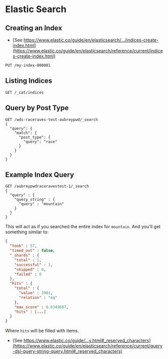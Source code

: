 # Elastic Search

## Creating an Index

- [See https://www.elastic.co/guide/en/elasticsearch/.../indices-create-index.html](https://www.elastic.co/guide/en/elasticsearch/reference/current/indices-create-index.html)

```
PUT /my-index-000001
```

## Listing Indices

```
GET /_cat/indices
```

## Query by Post Type

```
GET /wds-raceraves-test-aubreypwd/_search
{
  "query": {
    "match": {
      "post_type": {
        "query": "race"
      }
    }
  }
}
```

## Example Index Query

```
GET /aubreypwdraceravestest-1/_search
{
  "query" : {
    "query_string" : {
      "query" : "mountain"
    }
  }
}
```

This will act as if you searched the entire index for `mountain`. And you'll get something similar to:

```json
{
  "took" : 57,
  "timed_out" : false,
  "_shards" : {
    "total" : 1,
    "successful" : 1,
    "skipped" : 0,
    "failed" : 0
  },
  "hits" : {
    "total" : {
      "value" : 3901,
      "relation" : "eq"
    },
    "max_score" : 6.6349607,
    "hits" : [...]
  }
}
```

Where `hits` will be filled with items.

- [See https://www.elastic.co/guide/...y.html#_reserved_characters](https://www.elastic.co/guide/en/elasticsearch/reference/current/query-dsl-query-string-query.html#_reserved_characters)
